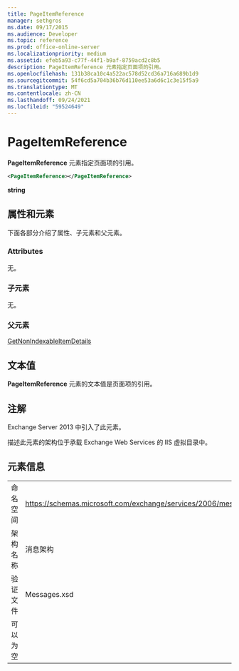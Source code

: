 ```yaml
---
title: PageItemReference
manager: sethgros
ms.date: 09/17/2015
ms.audience: Developer
ms.topic: reference
ms.prod: office-online-server
ms.localizationpriority: medium
ms.assetid: efeb5a93-c77f-44f1-b9af-8759acd2c8b5
description: PageItemReference 元素指定页面项的引用。
ms.openlocfilehash: 131b38ca10c4a522ac578d52cd36a716a689b1d9
ms.sourcegitcommit: 54f6cd5a704b36b76d110ee53a6d6c1c3e15f5a9
ms.translationtype: MT
ms.contentlocale: zh-CN
ms.lasthandoff: 09/24/2021
ms.locfileid: "59524649"
---
```

# <a name="pageitemreference"></a>PageItemReference

**PageItemReference** 元素指定页面项的引用。 
  
```XML
<PageItemReference></PageItemReference>
```

 **string**
## <a name="attributes-and-elements"></a>属性和元素

下面各部分介绍了属性、子元素和父元素。
  
### <a name="attributes"></a>Attributes

无。
  
### <a name="child-elements"></a>子元素

无。
  
### <a name="parent-elements"></a>父元素

[GetNonIndexableItemDetails](getnonindexableitemdetails.md)
  
## <a name="text-value"></a>文本值

**PageItemReference** 元素的文本值是页面项的引用。 
  
## <a name="remarks"></a>注解

Exchange Server 2013 中引入了此元素。
  
描述此元素的架构位于承载 Exchange Web Services 的 IIS 虚拟目录中。
  
## <a name="element-information"></a>元素信息

|||
|:-----|:-----|
|命名空间  <br/> |https://schemas.microsoft.com/exchange/services/2006/messages  <br/> |
|架构名称  <br/> |消息架构  <br/> |
|验证文件  <br/> |Messages.xsd  <br/> |
|可以为空  <br/> ||
   

